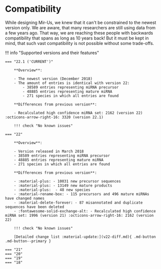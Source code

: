 # Compatibility
While designing Mir-Us, we knew that it can't be constrained to the newest version only. We are aware, that many researchers are still using data from a few years ago. That way, we are reaching these people with backwards compatibility that spans as long as 10 years back! But it must be kept in mind, that such vast compatibility is not possible without some trade-offs.

!!! info "Supported versions and their features"

    === "22.1 ('CURRENT')"
    
        **Overview**:
        
        - The newest version (December 2018)
        - The amount of entries is identical with version 22:    
            - 38589 entries representing miRNA precursor 
            - 48885 entries representing mature miRNA 
            - 271 species in which all entries are found
            
        **Differences from previous version**:
    
        - Recalculated high confidence miRNA set: 2162 (version 22) :octicons-arrow-right-16: 3320 (version 22.1)
        
        !!! check "No known issues"            
            
    === "22"
    
        **Overview**:
            
        - Version released in March 2018
        - 38589 entries representing miRNA precursor 
        - 48885 entries representing mature miRNA 
        - 271 species in which all entries are found 
                
        **Differences from previous version**:
        
        - :material-plus: - 10031 new precursor sequences
        - :material-plus: - 13149 new mature products
        - :material-plus:  - 48 new species
        - :material-rename-box: - 115 precursors and 496 mature miRNAs have changed names
        - :material-delete-forever: - 87 misannotated and duplicate sequences have been deleted                     
        - :fontawesome-solid-exchange-alt: - Recalculated high confidence miRNA set: 1996 (version 21) :octicons-arrow-right-16: 2162 (version 22)
        
        !!! check "No known issues"   
        
        [Detailed change list :material-update:](v22-diff.md){ .md-button .md-button--primary }           
            
    === "21"
    === "20"
    === "19"
    === "18"